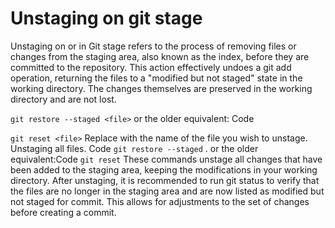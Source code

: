 # Unstaging on git stage

Unstaging on or in Git stage refers to the process of removing files or changes from the staging area, also known as the index, before they are committed to the repository.
 This action effectively undoes a git add operation, returning the files to a "modified but not staged" state in the working directory. 
The changes themselves are preserved in the working directory and are not lost.

``` git restore --staged <file> ``` 
or the older equivalent:
Code

   ``` git reset <file> ```
Replace <file> with the name of the file you wish to unstage. Unstaging all files.
Code  ``` git restore --staged ``` .
or the older equivalent:Code ``` git reset ```
These commands unstage all changes that have been added to the staging area, keeping the modifications in your working directory.
After unstaging, it is recommended to run git status to verify that the files are no longer in the staging area and are now listed as modified but not staged for commit.
 This allows for adjustments to the set of changes before creating a commit.